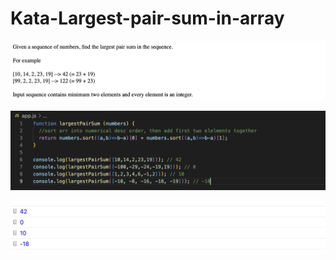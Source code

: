 # Kata-Largest-pair-sum-in-array

![screen image](pic.png)

![code image](code.png)

![console image](con.png)